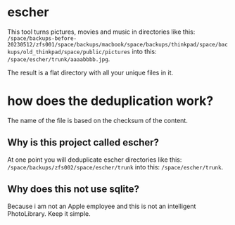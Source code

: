 # escher
This tool turns pictures, movies and music in directories like this:
`/space/backups-before-20230512/zfs001/space/backups/macbook/space/backups/thinkpad/space/backups/old_thinkpad/space/public/pictures`
into this:
`/space/escher/trunk/aaaabbbb.jpg`.

The result is a flat directory with all your unique files in it.

# how does the deduplication work?
The name of the file is based on the checksum of the content.

## Why is this project called escher?
At one point you will deduplicate escher directories like this:
`/space/backups/zfs002/space/escher/trunk`
into this:
`/space/escher/trunk`.

## Why does this not use sqlite?
Because i am not an Apple employee and this is not an intelligent PhotoLibrary.
Keep it simple.